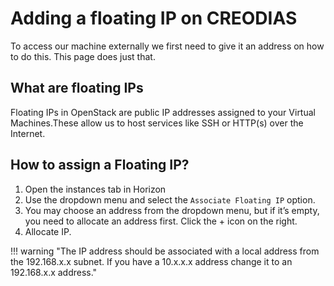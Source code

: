 # Adding a floating IP on CREODIAS
To access our machine externally we first need to give it an address on how to do this. This page does just that. 

## What are floating IPs
 Floating IPs in OpenStack are public IP addresses assigned to your Virtual Machines.These allow us to host services like SSH or HTTP(s) over the Internet.

## How to assign a Floating IP?
1. Open the instances tab in Horizon
2. Use the dropdown menu and select the `Associate Floating IP` option. 
3. You may choose an address from the dropdown menu, but if it’s empty, you need to allocate an address first. Click the + icon on the right.
4. Allocate IP.

!!! warning "The IP address should be associated with a local address from the 192.168.x.x subnet. If you have a 10.x.x.x address change it to an 192.168.x.x address."

